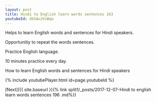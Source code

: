 ```yaml
---
layout: post
title: Hindi to English learn words sentences 163 
youtubeId: dkSAuJVsBqo
---
```

 
 
Helps to learn English words and sentences for Hindi speakers.

Opportunitiy to repeat the words sentences. 

Practice English language. 
 
10 minutes practice every day. 
 
How to learn English words and sentences for Hindi speakers 
 
{% include youtubePlayer.html id=page.youtubeId %}
 
 
[Next]({{ site.baseurl }}{% link  split1/_posts/2017-12-07-Hindi to english learn words sentences 196 .md%})
 
